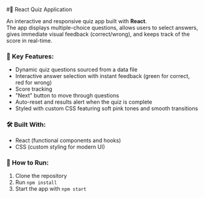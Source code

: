 #🎯 React Quiz Application  

An interactive and responsive quiz app built with **React**.  
The app displays multiple-choice questions, allows users to select answers, gives immediate visual feedback (correct/wrong), and keeps track of the score in real-time.  

### 🌟 Key Features:  
- Dynamic quiz questions sourced from a data file  
- Interactive answer selection with instant feedback (green for correct, red for wrong)  
- Score tracking  
- "Next" button to move through questions  
- Auto-reset and results alert when the quiz is complete  
- Styled with custom CSS featuring soft pink tones and smooth transitions  

### 🛠️ Built With:  
- React (functional components and hooks)  
- CSS (custom styling for modern UI)  

### 🚀 How to Run:  
1. Clone the repository  
2. Run `npm install`  
3. Start the app with `npm start`  


